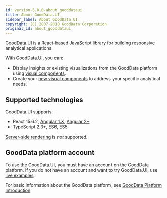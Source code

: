 ```yaml
---
id: version-5.0.0-about_gooddataui
title: About GoodData.UI
sidebar_label: About GoodData.UI
copyright: (C) 2007-2018 GoodData Corporation
original_id: about_gooddataui
---
```


GoodData.UI is a React-based JavaScript library for building responsive analytical applications.

With GoodData.UI, you can:
* Display insights or existing visualizations from the GoodData platform using [visual components](start_with_visual_components.md).
* Create your [new visual components](create_new_visualization.md) to address your specific analytical needs.

## Supported technologies

GoodData.UI supports:

* React 15.6.2, [Angular 1.X](ht_use_react_components_in_angular_1.x.md), [Angular 2+](ht_use_react_components_in_angular_2.x.md)
* TypeScript 2.3+, ES6, ES5

[Server-side rendering](https://github.com/reactjs/redux/blob/master/docs/recipes/ServerRendering.md) is _not_ supported.

## GoodData platform account

To use the GoodData.UI, you must have an account on the GoodData platform. If you do not have an account and want to try GoodData.UI, use [live examples](https://gooddata-examples.herokuapp.com).

For basic information about the GoodData platform, see [GoodData Platform Introduction](platform_intro.md).